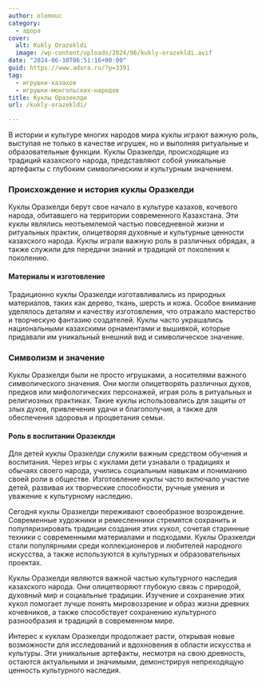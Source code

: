 ```yaml
---
author: olomouc
category:
  - адора
cover:
  alt: Kukly Orazekldi
  image: /wp-content/uploads/2024/06/kukly-orazekldi.avif
date: "2024-06-10T06:51:16+00:00"
guid: https://www.adora.ru/?p=3391
tag:
  - игрушки-казахов
  - игрушки-монгольских-народов
title: Куклы Оразеклди
url: /kukly-orazekldi/

---
```

В истории и культуре многих народов мира куклы играют важную роль, выступая не только в качестве игрушек, но и выполняя ритуальные и образовательные функции. Куклы Оразкелди, происходящие из традиций казахского народа, представляют собой уникальные артефакты с глубоким символическим и культурным значением.

### Происхождение и история куклы Оразкелди

Куклы Оразкелди берут свое начало в культуре казахов, кочевого народа, обитавшего на территории современного Казахстана. Эти куклы являлись неотъемлемой частью повседневной жизни и ритуальных практик, олицетворяя духовные и культурные ценности казахского народа. Куклы играли важную роль в различных обрядах, а также служили для передачи знаний и традиций от поколения к поколению.

#### Материалы и изготовление

Традиционно куклы Оразкелди изготавливались из природных материалов, таких как дерево, ткань, шерсть и кожа. Особое внимание уделялось деталям и качеству изготовления, что отражало мастерство и творческую фантазию создателей. Куклы часто украшались национальными казахскими орнаментами и вышивкой, которые придавали им уникальный внешний вид и символическое значение.

### Символизм и значение

Куклы Оразкелди были не просто игрушками, а носителями важного символического значения. Они могли олицетворять различных духов, предков или мифологических персонажей, играя роль в ритуальных и религиозных практиках. Такие куклы использовались для защиты от злых духов, привлечения удачи и благополучия, а также для обеспечения здоровья и процветания семьи.

#### Роль в воспитании Оразеклди

Для детей куклы Оразкелди служили важным средством обучения и воспитания. Через игры с куклами дети узнавали о традициях и обычаях своего народа, учились социальным навыкам и пониманию своей роли в обществе. Изготовление куклы часто включало участие детей, развивая их творческие способности, ручные умения и уважение к культурному наследию.

Сегодня куклы Оразкелди переживают своеобразное возрождение. Современные художники и ремесленники стремятся сохранить и популяризировать традиции создания этих кукол, сочетая старинные техники с современными материалами и подходами. Куклы Оразкелди стали популярными среди коллекционеров и любителей народного искусства, а также используются в культурных и образовательных проектах.

Куклы Оразкелди являются важной частью культурного наследия казахского народа. Они олицетворяют глубокую связь с природой, духовный мир и социальные традиции. Изучение и сохранение этих кукол помогает лучше понять мировоззрение и образ жизни древних кочевников, а также способствует сохранению культурного разнообразия и традиций в современном мире.

Интерес к куклам Оразкелди продолжает расти, открывая новые возможности для исследований и вдохновения в области искусства и культуры. Эти уникальные артефакты, несмотря на свою древность, остаются актуальными и значимыми, демонстрируя непреходящую ценность культурного наследия.
